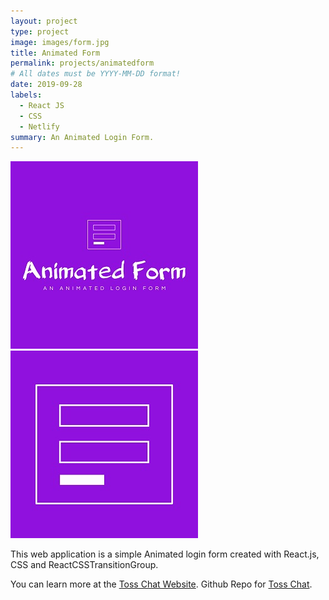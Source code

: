 ```yaml
---
layout: project
type: project
image: images/form.jpg
title: Animated Form
permalink: projects/animatedform
# All dates must be YYYY-MM-DD format!
date: 2019-09-28
labels:
  - React JS
  - CSS
  - Netlify
summary: An Animated Login Form.
---
```


<div class="ui small rounded images">
  <img class="ui image" src="../images/form.jpg">
  <img class="ui image" src="../images/form1.jpg">
</div>

This web application is a simple Animated login form created with React.js, CSS and ReactCSSTransitionGroup.

You can learn more at the [Toss Chat Website](https://animated-form-by-pj.netlify.com/).
Github Repo for [Toss Chat](https://github.com/PJMantoss/login_form).

